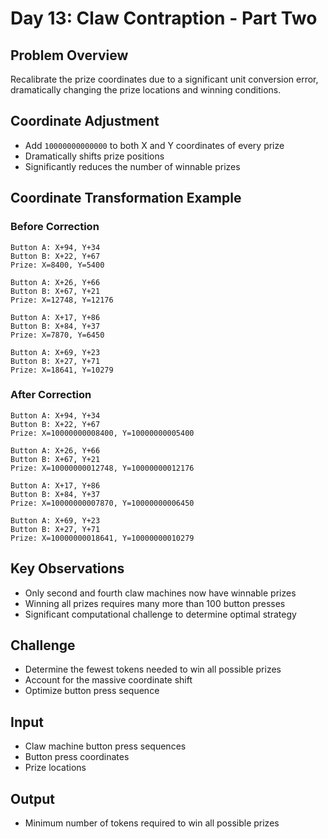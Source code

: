 # Day 13: Claw Contraption - Part Two

## Problem Overview
Recalibrate the prize coordinates due to a significant unit conversion error, dramatically changing the prize locations and winning conditions.

## Coordinate Adjustment
- Add `10000000000000` to both X and Y coordinates of every prize
- Dramatically shifts prize positions
- Significantly reduces the number of winnable prizes

## Coordinate Transformation Example

### Before Correction
```
Button A: X+94, Y+34
Button B: X+22, Y+67
Prize: X=8400, Y=5400

Button A: X+26, Y+66
Button B: X+67, Y+21
Prize: X=12748, Y=12176

Button A: X+17, Y+86
Button B: X+84, Y+37
Prize: X=7870, Y=6450

Button A: X+69, Y+23
Button B: X+27, Y+71
Prize: X=18641, Y=10279
```

### After Correction
```
Button A: X+94, Y+34
Button B: X+22, Y+67
Prize: X=10000000008400, Y=10000000005400

Button A: X+26, Y+66
Button B: X+67, Y+21
Prize: X=10000000012748, Y=10000000012176

Button A: X+17, Y+86
Button B: X+84, Y+37
Prize: X=10000000007870, Y=10000000006450

Button A: X+69, Y+23
Button B: X+27, Y+71
Prize: X=10000000018641, Y=10000000010279
```

## Key Observations
- Only second and fourth claw machines now have winnable prizes
- Winning all prizes requires many more than 100 button presses
- Significant computational challenge to determine optimal strategy

## Challenge
- Determine the fewest tokens needed to win all possible prizes
- Account for the massive coordinate shift
- Optimize button press sequence

## Input
- Claw machine button press sequences
- Button press coordinates
- Prize locations

## Output
- Minimum number of tokens required to win all possible prizes
